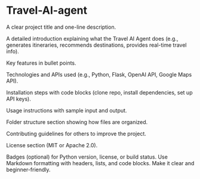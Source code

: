 # Travel-AI-agent
A clear project title and one-line description.

A detailed introduction explaining what the Travel AI Agent does (e.g., generates itineraries, recommends destinations, provides real-time travel info).

Key features in bullet points.

Technologies and APIs used (e.g., Python, Flask, OpenAI API, Google Maps API).

Installation steps with code blocks (clone repo, install dependencies, set up API keys).

Usage instructions with sample input and output.

Folder structure section showing how files are organized.

Contributing guidelines for others to improve the project.

License section (MIT or Apache 2.0).

Badges (optional) for Python version, license, or build status.
Use Markdown formatting with headers, lists, and code blocks. Make it clear and beginner-friendly.
